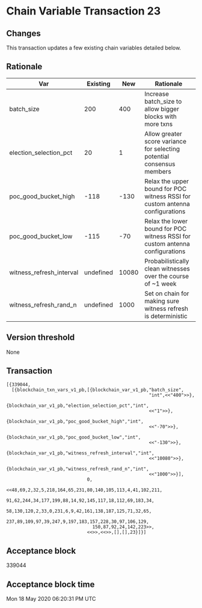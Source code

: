 # Chain Variable Transaction 23

## Changes

This transaction updates a few existing chain variables detailed below.

## Rationale

| Var                      	| Existing  	| New   	| Rationale                                                                    	|
|--------------------------	|-----------	|-------	|------------------------------------------------------------------------------	|
| batch_size               	| 200       	| 400   	| Increase batch_size to allow bigger blocks with more txns                    	|
| election_selection_pct   	| 20        	| 1     	| Allow greater score variance for selecting potential consensus members       	|
| poc_good_bucket_high     	| -118      	| -130  	| Relax the upper bound for POC witness RSSI for custom antenna configurations 	|
| poc_good_bucket_low      	| -115      	| -70   	| Relax the lower bound for POC witness RSSI for custom antenna configurations 	|
| witness_refresh_interval 	| undefined 	| 10080 	| Probabilistically clean witnesses over the course of ~1 week                 	|
| witness_refresh_rand_n   	| undefined 	| 1000  	| Set on chain for making sure witness refresh is deterministic                	|

## Version threshold

None

## Transaction

```
[{339044,
  [{blockchain_txn_vars_v1_pb,[{blockchain_var_v1_pb,"batch_size",
                                                     "int",<<"400">>},
                               {blockchain_var_v1_pb,"election_selection_pct","int",
                                                     <<"1">>},
                               {blockchain_var_v1_pb,"poc_good_bucket_high","int",
                                                     <<"-70">>},
                               {blockchain_var_v1_pb,"poc_good_bucket_low","int",
                                                     <<"-130">>},
                               {blockchain_var_v1_pb,"witness_refresh_interval","int",
                                                     <<"10080">>},
                               {blockchain_var_v1_pb,"witness_refresh_rand_n","int",
                                                     <<"1000">>}],
                              0,
                              <<48,69,2,32,5,218,164,65,231,80,140,105,113,4,41,102,211,
                                91,62,244,34,177,199,88,14,92,145,117,18,112,69,183,34,
                                58,130,120,2,33,0,231,6,9,42,161,138,187,125,71,32,65,
                                237,89,109,97,39,247,9,197,183,157,228,30,97,106,129,
                                150,87,92,24,142,223>>,
                              <<>>,<<>>,[],[],23}]}]
```

## Acceptance block

339044

## Acceptance block time
Mon 18 May 2020 06:20:31 PM UTC
